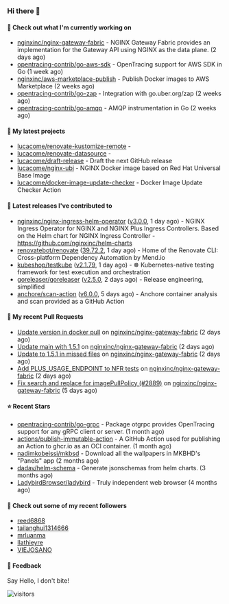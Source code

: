 ### Hi there 👋

#### 👷 Check out what I'm currently working on

- [nginxinc/nginx-gateway-fabric](https://github.com/nginxinc/nginx-gateway-fabric) - NGINX Gateway Fabric provides an implementation for the Gateway API using NGINX as the data plane. (2 days ago)
- [opentracing-contrib/go-aws-sdk](https://github.com/opentracing-contrib/go-aws-sdk) - OpenTracing support for AWS SDK in Go (1 week ago)
- [nginxinc/aws-marketplace-publish](https://github.com/nginxinc/aws-marketplace-publish) - Publish Docker images to AWS Marketplace (2 weeks ago)
- [opentracing-contrib/go-zap](https://github.com/opentracing-contrib/go-zap) - Integration with go.uber.org/zap (2 weeks ago)
- [opentracing-contrib/go-amqp](https://github.com/opentracing-contrib/go-amqp) - AMQP instrumentation in Go (2 weeks ago)

#### 🌱 My latest projects

- [lucacome/renovate-kustomize-remote](https://github.com/lucacome/renovate-kustomize-remote) - 
- [lucacome/renovate-datasource](https://github.com/lucacome/renovate-datasource) - 
- [lucacome/draft-release](https://github.com/lucacome/draft-release) - Draft the next GitHub release
- [lucacome/nginx-ubi](https://github.com/lucacome/nginx-ubi) - NGINX Docker image based on Red Hat Universal Base Image
- [lucacome/docker-image-update-checker](https://github.com/lucacome/docker-image-update-checker) - Docker Image Update Checker Action

#### 🔭 Latest releases I've contributed to

- [nginxinc/nginx-ingress-helm-operator](https://github.com/nginxinc/nginx-ingress-helm-operator) ([v3.0.0](https://github.com/nginxinc/nginx-ingress-helm-operator/releases/tag/v3.0.0), 1 day ago) - NGINX Ingress Operator for NGINX and NGINX Plus Ingress Controllers. Based on the Helm chart for NGINX Ingress Controller - https://github.com/nginxinc/helm-charts
- [renovatebot/renovate](https://github.com/renovatebot/renovate) ([39.72.2](https://github.com/renovatebot/renovate/releases/tag/39.72.2), 1 day ago) - Home of the Renovate CLI: Cross-platform Dependency Automation by Mend.io
- [kubeshop/testkube](https://github.com/kubeshop/testkube) ([v2.1.79](https://github.com/kubeshop/testkube/releases/tag/v2.1.79), 1 day ago) - ☸️ Kubernetes-native testing framework for test execution and orchestration
- [goreleaser/goreleaser](https://github.com/goreleaser/goreleaser) ([v2.5.0](https://github.com/goreleaser/goreleaser/releases/tag/v2.5.0), 2 days ago) - Release engineering, simplified
- [anchore/scan-action](https://github.com/anchore/scan-action) ([v6.0.0](https://github.com/anchore/scan-action/releases/tag/v6.0.0), 5 days ago) - Anchore container analysis and scan provided as a GitHub Action

#### 🔨 My recent Pull Requests

- [Update version in docker pull](https://github.com/nginxinc/nginx-gateway-fabric/pull/2919) on [nginxinc/nginx-gateway-fabric](https://github.com/nginxinc/nginx-gateway-fabric) (2 days ago)
- [Update main with 1.5.1](https://github.com/nginxinc/nginx-gateway-fabric/pull/2918) on [nginxinc/nginx-gateway-fabric](https://github.com/nginxinc/nginx-gateway-fabric) (2 days ago)
- [Update to 1.5.1 in missed files](https://github.com/nginxinc/nginx-gateway-fabric/pull/2917) on [nginxinc/nginx-gateway-fabric](https://github.com/nginxinc/nginx-gateway-fabric) (2 days ago)
- [Add PLUS_USAGE_ENDPOINT to NFR tests](https://github.com/nginxinc/nginx-gateway-fabric/pull/2916) on [nginxinc/nginx-gateway-fabric](https://github.com/nginxinc/nginx-gateway-fabric) (2 days ago)
- [Fix search and replace for imagePullPolicy (#2889)](https://github.com/nginxinc/nginx-gateway-fabric/pull/2909) on [nginxinc/nginx-gateway-fabric](https://github.com/nginxinc/nginx-gateway-fabric) (5 days ago)

#### ⭐ Recent Stars

- [opentracing-contrib/go-grpc](https://github.com/opentracing-contrib/go-grpc) - Package otgrpc provides OpenTracing support for any gRPC client or server. (1 month ago)
- [actions/publish-immutable-action](https://github.com/actions/publish-immutable-action) - A GitHub Action used for publishing an Action to ghcr.io as an OCI container.  (1 month ago)
- [nadimkobeissi/mkbsd](https://github.com/nadimkobeissi/mkbsd) - Download all the wallpapers in MKBHD&#39;s &#34;Panels&#34; app (2 months ago)
- [dadav/helm-schema](https://github.com/dadav/helm-schema) - Generate jsonschemas from helm charts. (3 months ago)
- [LadybirdBrowser/ladybird](https://github.com/LadybirdBrowser/ladybird) - Truly independent web browser (4 months ago)

#### 👯 Check out some of my recent followers

- [reed6868](https://github.com/reed6868)
- [tailanghui1314666](https://github.com/tailanghui1314666)
- [mrluanma](https://github.com/mrluanma)
- [llathieyre](https://github.com/llathieyre)
- [VIEJOSANO](https://github.com/VIEJOSANO)

#### 💬 Feedback

Say Hello, I don't bite!

![visitors](https://visitor-badge.laobi.icu/badge?page_id=lucacome.visitor-badge)
#
